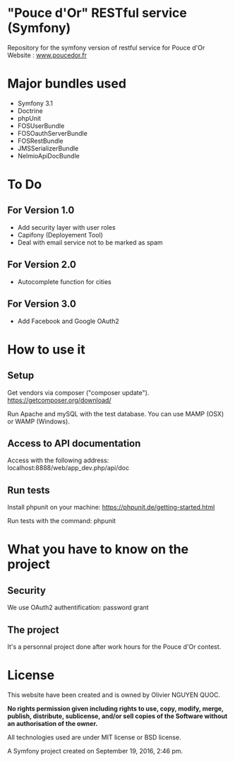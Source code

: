 "Pouce d'Or" RESTful service (Symfony)
======================================

Repository for the symfony version of restful service for Pouce d'Or Website : www.poucedor.fr

# Major bundles used

* Symfony 3.1
* Doctrine
* phpUnit
* FOSUserBundle
* FOSOauthServerBundle
* FOSRestBundle
* JMSSerializerBundle
* NelmioApiDocBundle

# To Do

## For Version 1.0

* Add security layer with user roles
* Capifony (Deployement Tool)
* Deal with email service not to be marked as spam

## For Version 2.0

* Autocomplete function for cities

## For Version 3.0

* Add Facebook and Google OAuth2


# How to use it

## Setup

Get vendors via composer ("composer update"). https://getcomposer.org/download/

Run Apache and mySQL with the test database. You can use MAMP (OSX) or WAMP (Windows).

## Access to API documentation

Access with the following address: localhost:8888/web/app_dev.php/api/doc

## Run tests

Install phpunit on your machine: https://phpunit.de/getting-started.html  

Run tests with the command: phpunit

# What you have to know on the project

## Security

We use OAuth2 authentification: password grant

## The project

It's a personnal project done after work hours for the Pouce d'Or contest.


# License

This website have been created and is owned by Olivier NGUYEN QUOC.

**No rights permission given including rights to use, copy, modify, merge, publish, distribute, sublicense, and/or sell
copies of the Software without an authorisation of the owner.**

All technologies used are under MIT license or BSD license.

A Symfony project created on September 19, 2016, 2:46 pm.
